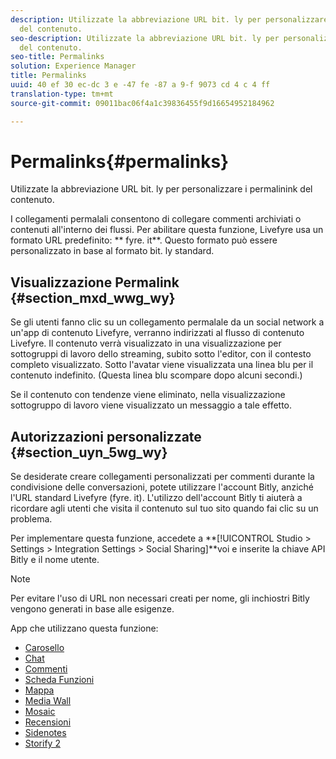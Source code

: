 ```yaml
---
description: Utilizzate la abbreviazione URL bit. ly per personalizzare i permalinink
  del contenuto.
seo-description: Utilizzate la abbreviazione URL bit. ly per personalizzare i permalinink
  del contenuto.
seo-title: Permalinks
solution: Experience Manager
title: Permalinks
uuid: 40 ef 30 ec-dc 3 e -47 fe -87 a 9-f 9073 cd 4 c 4 ff
translation-type: tm+mt
source-git-commit: 09011bac06f4a1c39836455f9d16654952184962

---
```



# Permalinks{#permalinks}

Utilizzate la abbreviazione URL bit. ly per personalizzare i permalinink del contenuto.

I collegamenti permalali consentono di collegare commenti archiviati o contenuti all'interno dei flussi. Per abilitare questa funzione, Livefyre usa un formato URL predefinito: ** fyre. it**. Questo formato può essere personalizzato in base al formato bit. ly standard.

## Visualizzazione Permalink {#section_mxd_wwg_wy}

Se gli utenti fanno clic su un collegamento permalale da un social network a un'app di contenuto Livefyre, verranno indirizzati al flusso di contenuto Livefyre. Il contenuto verrà visualizzato in una visualizzazione per sottogruppi di lavoro dello streaming, subito sotto l'editor, con il contesto completo visualizzato. Sotto l'avatar viene visualizzata una linea blu per il contenuto indefinito. (Questa linea blu scompare dopo alcuni secondi.)

Se il contenuto con tendenze viene eliminato, nella visualizzazione sottogruppo di lavoro viene visualizzato un messaggio a tale effetto.

## Autorizzazioni personalizzate {#section_uyn_5wg_wy}

Se desiderate creare collegamenti personalizzati per commenti durante la condivisione delle conversazioni, potete utilizzare l'account Bitly, anziché l'URL standard Livefyre (fyre. it). L'utilizzo dell'account Bitly ti aiuterà a ricordare agli utenti che visita il contenuto sul tuo sito quando fai clic su un problema.

Per implementare questa funzione, accedete a **[!UICONTROL Studio > Settings > Integration Settings > Social Sharing]**voi e inserite la chiave API Bitly e il nome utente.

>[!NOTE]
>
>Per evitare l'uso di URL non necessari creati per nome, gli inchiostri Bitly vengono generati in base alle esigenze.

App che utilizzano questa funzione:

* [Carosello](/help/using/c-about-apps/c-carousel-app/c-carousel-app.md#c_carousel_app)
* [Chat](/help/using/c-about-apps/c-chat-app/c-chat-app.md#c_chat_app)
* [Commenti](/help/using/c-about-apps/c-comments/c-comments.md)
* [Scheda Funzioni](/help/using/c-about-apps/c-feature-card-app/c-feature-card-app.md#c_feature_card_app)
* [Mappa](/help/using/c-about-apps/c-map-app/c-map-app.md#c_map_app)
* [Media Wall](/help/using/c-about-apps/c-media-wall-app/c-media-wall-app.md#c_media_wall_app)
* [Mosaic](/help/using/c-about-apps/c-mosaic-app/c-mosaic-app.md#c_mosaic_app)
* [Recensioni](/help/using/c-about-apps/c-reviews-app/c-reviews-app.md#c_reviews_app)
* [Sidenotes](/help/using/c-about-apps/c-sidenotes-app/c-sidenotes-app.md#c_sidenotes_app)
* [Storify 2](/help/using/c-about-apps/c-storify2/c-storify2.md#c_storify2)

